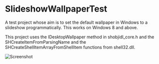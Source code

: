 # SlideshowWallpaperTest
 A test project whose aim is to set the default wallpaper in Windows to a slideshow programmatically. This works on Windows 8 and above.
 
 This project uses the IDesktopWallpaper method in shobjidl_core.h and the SHCreateItemFromParsingName and the SHCreateShellItemArrayFromShellItem functions from shell32.dll.

![Screenshot](https://i.imgur.com/9y8xaGf.png)
